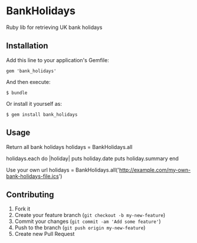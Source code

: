 # BankHolidays

Ruby lib for retrieving UK bank holidays

## Installation

Add this line to your application's Gemfile:

    gem 'bank_holidays'

And then execute:

    $ bundle

Or install it yourself as:

    $ gem install bank_holidays

## Usage

Return all bank holidays
  holidays = BankHolidays.all

  holidays.each do |holiday|
    puts holiday.date
    puts holiday.summary
  end

Use your own url
  holidays = BankHolidays.all('http://example.com/my-own-bank-holidays-file.ics')

## Contributing

1. Fork it
2. Create your feature branch (`git checkout -b my-new-feature`)
3. Commit your changes (`git commit -am 'Add some feature'`)
4. Push to the branch (`git push origin my-new-feature`)
5. Create new Pull Request
